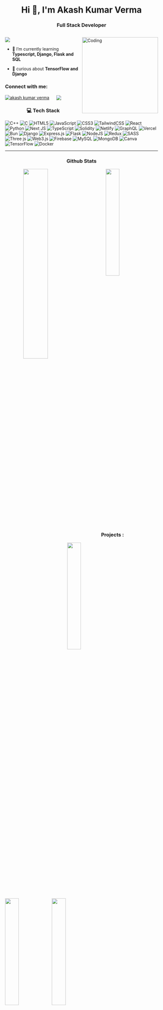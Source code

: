 
<h1 align="center">Hi 👋, I'm Akash Kumar Verma</h1>
<h3 align="center">Full Stack Developer</h3>
<p > <a href="https://twitter.com/" target="blank"><img src="https://img.shields.io/twitter/follow/?logo=twitter&style=for-the-badge" alt="" /></a> </p>
<img align="right" alt="Coding" width="250" src="https://cdn.dribbble.com/users/1876781/screenshots/6169542/web_character.gif">

[![](https://visitcount.itsvg.in/api?id=akaashvaa&icon=0&color=0)](https://visitcount.itsvg.in)



- 🌱 I’m currently learning **Typescript, Django, Flask and SQL**

- 💬 curious about **TensorFlow and Django**


<h3 >Connect with me:</h3>

<a href="https://linkedin.com/in/akash kumar verma" target="blank">
  <img align="center" src="https://img.shields.io/badge/linkedin-%230077B5.svg?style=for-the-badge&logo=linkedin&logoColor=white" alt="akash kumar verma" /></a> &nbsp;&nbsp;&nbsp;&nbsp;
<a href="mailto:ahmvaad@gmail.com?subject=Hello%20Ileri,%20From%20Github">
  <img align="center"  src="https://img.shields.io/badge/gmail-%23D14836.svg?&style=for-the-badge&logo=gmail&logoColor=white" /></a>&nbsp;&nbsp;&nbsp;&nbsp;

<h3 align="center" > 💻 Tech Stack </h3>

![C++](https://img.shields.io/badge/c++-%2300599C.svg?style=for-the-badge&logo=c%2B%2B&logoColor=white) ![C](https://img.shields.io/badge/c-%2300599C.svg?style=for-the-badge&logo=c&logoColor=white)  ![HTML5](https://img.shields.io/badge/html5-%23E34F26.svg?style=for-the-badge&logo=html5&logoColor=white) ![JavaScript](https://img.shields.io/badge/javascript-%23323330.svg?style=for-the-badge&logo=javascript&logoColor=%23F7DF1E) ![CSS3](https://img.shields.io/badge/css3-%231572B6.svg?style=for-the-badge&logo=css3&logoColor=white)  ![TailwindCSS](https://img.shields.io/badge/tailwindcss-%2338B2AC.svg?style=for-the-badge&logo=tailwind-css&logoColor=white) ![React](https://img.shields.io/badge/react-%2320232a.svg?style=for-the-badge&logo=react&logoColor=%2361DAFB)  ![Python](https://img.shields.io/badge/python-3670A0?style=for-the-badge&logo=python&logoColor=ffdd54) ![Next JS](https://img.shields.io/badge/Next-black?style=for-the-badge&logo=next.js&logoColor=white) ![TypeScript](https://img.shields.io/badge/typescript-%23007ACC.svg?style=for-the-badge&logo=typescript&logoColor=white) ![Solidity](https://img.shields.io/badge/Solidity-%23363636.svg?style=for-the-badge&logo=solidity&logoColor=white) ![Netlify](https://img.shields.io/badge/netlify-%23000000.svg?style=for-the-badge&logo=netlify&logoColor=#00C7B7) ![GraphQL](https://img.shields.io/badge/-GraphQL-E10098?style=for-the-badge&logo=graphql&logoColor=white) ![Vercel](https://img.shields.io/badge/vercel-%23000000.svg?style=for-the-badge&logo=vercel&logoColor=white) ![Bun](https://img.shields.io/badge/Bun-%23000000.svg?style=for-the-badge&logo=bun&logoColor=white) ![Django](https://img.shields.io/badge/django-%23092E20.svg?style=for-the-badge&logo=django&logoColor=white) ![Express.js](https://img.shields.io/badge/express.js-%23404d59.svg?style=for-the-badge&logo=express&logoColor=%2361DAFB) ![Flask](https://img.shields.io/badge/flask-%23000.svg?style=for-the-badge&logo=flask&logoColor=white)  ![NodeJS](https://img.shields.io/badge/node.js-6DA55F?style=for-the-badge&logo=node.js&logoColor=white) ![Redux](https://img.shields.io/badge/redux-%23593d88.svg?style=for-the-badge&logo=redux&logoColor=white)  ![SASS](https://img.shields.io/badge/SASS-hotpink.svg?style=for-the-badge&logo=SASS&logoColor=white) ![Three js](https://img.shields.io/badge/threejs-black?style=for-the-badge&logo=three.js&logoColor=white) ![Web3.js](https://img.shields.io/badge/web3.js-F16822?style=for-the-badge&logo=web3.js&logoColor=white) ![Firebase](https://img.shields.io/badge/Firebase-039BE5?style=for-the-badge&logo=Firebase&logoColor=white) ![MySQL](https://img.shields.io/badge/mysql-%2300000f.svg?style=for-the-badge&logo=mysql&logoColor=white) ![MongoDB](https://img.shields.io/badge/MongoDB-%234ea94b.svg?style=for-the-badge&logo=mongodb&logoColor=white) ![Canva](https://img.shields.io/badge/Canva-%2300C4CC.svg?style=for-the-badge&logo=Canva&logoColor=white) ![TensorFlow](https://img.shields.io/badge/TensorFlow-%23FF6F00.svg?style=for-the-badge&logo=TensorFlow&logoColor=white) ![Docker](https://img.shields.io/badge/docker-%230db7ed.svg?style=for-the-badge&logo=docker&logoColor=white)

---
  <h3 align="center" > Github Stats  </h3>

<div align="center">
  
<img align="left" width="40%"  src="https://github-readme-stats.vercel.app/api?username=akaashvaa&theme=rose_pine&show_icons=true" />

<img width="30%"   src="https://github-readme-stats.vercel.app/api/top-langs/?username=akaashvaa&theme=rose_pine&layout=compact" />
</div>

<h3 align="center">Projects :</h3>

<a  href="https://fashion-globe.netlify.app/">
  <img width="30%"  align="left" src="https://github-readme-stats.vercel.app/api/pin/?username=akaashvaa&theme=rose_pine&repo=Fashion-Globe" />
 </a>
<a  href="https://akaashvaa.github.io/Bankist-Web-Page.github.io/">
  <img width="30%"  align="left" src="https://github-readme-stats.vercel.app/api/pin/?username=akaashvaa&theme=rose_pine&repo=Bankist-Web-Page.github.io" />
</a>
<a   href="https://mapty-travel-mark.netlify.app/">
  <img width="30%"   src="https://github-readme-stats.vercel.app/api/pin/?username=akaashvaa&theme=rose_pine&repo=Mapty--app.github.io">
</a>
<p></p>
<a   href="https://foodify-site.netlify.app/">
  <img width="30%"  align="left" src="https://github-readme-stats.vercel.app/api/pin/?username=akaashvaa&theme=rose_pine&repo=foodify" />
</a>
  <a   href="https://akaashvaa.github.io/ranPassword.github.io/">
  <img width="30%"  src="https://github-readme-stats.vercel.app/api/pin/?username=akaashvaa&theme=rose_pine&repo=ranPassword.github.io" />
  </a>
<a   href="https://akaashvaa.github.io/Pig-Game/">
  <img width="30%"  align="left" src="https://github-readme-stats.vercel.app/api/pin/?username=akaashvaa&theme=rose_pine&repo=Pig-Game" />
</a>
  <p></p>
<a  href="https://akaashvaa.github.io/bankist-webPage.github.io/">
  <img width="30%"  align="left" src="https://github-readme-stats.vercel.app/api/pin/?username=akaashvaa&theme=rose_pine&repo=bankist-webPage.github.io" />
</a> 
<a  href="https://qrcodegenscan.netlify.app/">
  <img width="30%"  align="left" src="https://github-readme-stats.vercel.app/api/pin/?username=akaashvaa&theme=rose_pine&repo=qr-tag-gen-scan" />
</a> 



